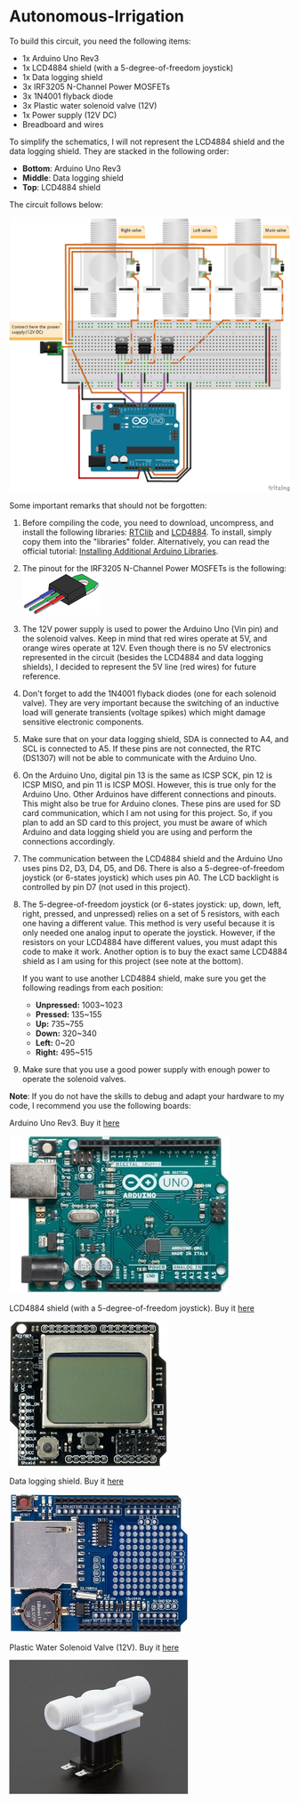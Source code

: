 # Autonomous-Irrigation

To build this circuit, you need the following items:

- 1x Arduino Uno Rev3
- 1x LCD4884 shield (with a 5-degree-of-freedom joystick)
- 1x Data logging shield
- 3x IRF3205 N-Channel Power MOSFETs
- 3x 1N4001 flyback diode
- 3x Plastic water solenoid valve (12V)
- 1x Power supply (12V DC)
- Breadboard and wires

To simplify the schematics, I will not represent the LCD4884 shield and the data logging shield. They are stacked in the following order:

- **Bottom**: Arduino Uno Rev3
- **Middle**: Data logging shield
- **Top**: LCD4884 shield

The circuit follows below:

![alt text](resources/Autonomous-Irrigation_bb.png?raw=true)

Some important remarks that should not be forgotten:

1) Before compiling the code, you need to download, uncompress, and install the following libraries: [RTClib](https://github.com/adafruit/RTClib) and [LCD4884](https://github.com/alt236/LCD4884---Arduino). To install, simply copy them into the "libraries" folder. Alternatively, you can read the official tutorial: [Installing Additional Arduino Libraries](https://github.com/alt236/LCD4884---Arduino).

2) The pinout for the IRF3205 N-Channel Power MOSFETs is the following:<br/>
    ![alt text](resources/to220.png?raw=true)

3) The 12V power supply is used to power the Arduino Uno (Vin pin) and the solenoid valves. Keep in mind that red wires operate at 5V, and orange wires operate at 12V. Even though there is no 5V electronics represented in the circuit (besides the LCD4884 and data logging shields), I decided to represent the 5V line (red wires) for future reference.

4) Don't forget to add the 1N4001 flyback diodes (one for each solenoid valve). They are very important because the switching of an inductive load will generate transients (voltage spikes) which might damage sensitive electronic components.

5) Make sure that on your data logging shield, SDA is connected to A4, and SCL is connected to A5. If these pins are not connected, the RTC (DS1307) will not be able to communicate with the Arduino Uno.

6) On the Arduino Uno, digital pin 13 is the same as ICSP SCK, pin 12 is ICSP MISO, and pin 11 is ICSP MOSI. However, this is true only for the Arduino Uno. Other Arduinos have different connections and pinouts. This might also be true for Arduino clones. These pins are used for SD card communication, which I am not using for this project. So, if you plan to add an SD card to this project, you must be aware of which Arduino and data logging shield you are using and perform the connections accordingly.

7) The communication between the LCD4884 shield and the Arduino Uno uses pins D2, D3, D4, D5, and D6. There is also a 5-degree-of-freedom joystick (or 6-states joystick) which uses pin A0. The LCD backlight is controlled by pin D7 (not used in this project).

8) The 5-degree-of-freedom joystick (or 6-states joystick: up, down, left, right, pressed, and unpressed) relies on a set of 5 resistors, with each one having a different value. This method is very useful because it is only needed one analog input to operate the joystick. However, if the resistors on your LCD4884 have different values, you must adapt this code to make it work. Another option is to buy the exact same LCD4884 shield as I am using for this project (see note at the bottom).

    If you want to use another LCD4884 shield, make sure you get the following readings from each position:
    - **Unpressed:** 1003~1023
    - **Pressed:** 135~155
    - **Up:** 735~755
    - **Down:** 320~340
    - **Left:** 0~20
    - **Right:** 495~515

9) Make sure that you use a good power supply with enough power to operate the solenoid valves.

**Note**: If you do not have the skills to debug and adapt your hardware to my code, I recommend you use the following boards:

Arduino Uno Rev3. Buy it [here](https://store.arduino.cc/arduino-uno-smd-rev3)

![alt text](resources/ArduinoUnoRev3SMD.jpg?raw=true)

LCD4884 shield (with a 5-degree-of-freedom joystick). Buy it [here](https://www.dfrobot.com/product-347.html)

![alt text](resources/LCD4884.jpg?raw=true)

Data logging shield. Buy it [here](http://hobbycomponents.com/shields/587-data-logger-shield)

![alt text](resources/DataLoggingShield.jpg?raw=true)

Plastic Water Solenoid Valve (12V). Buy it [here](https://www.adafruit.com/product/997)

![alt text](resources/SolenoidValve.jpg?raw=true)
